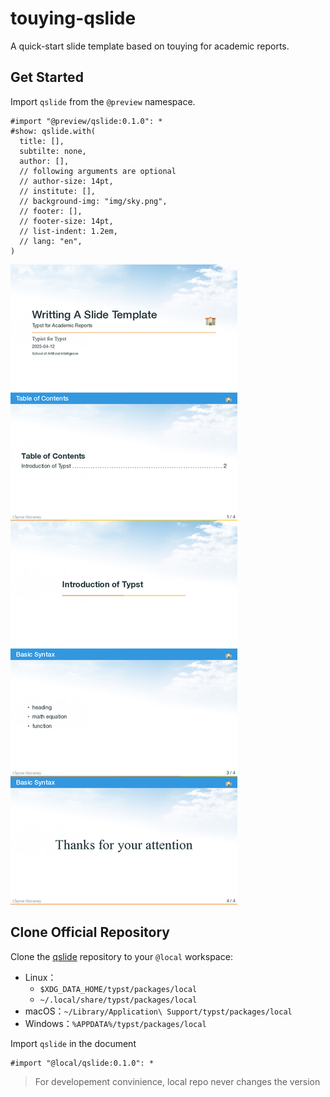 # touying-qslide

A quick-start slide template based on touying for academic reports.

## Get Started

Import `qslide` from the `@preview` namespace.

```typst
#import "@preview/qslide:0.1.0": *
#show: qslide.with(
  title: [],
  subtilte: none,
  author: [],
  // following arguments are optional
  // author-size: 14pt,
  // institute: [],
  // background-img: "img/sky.png",
  // footer: [],
  // footer-size: 14pt,
  // list-indent: 1.2em,
  // lang: "en",
)
```

![example](0.1.0/thumbnail.png)

## Clone Official Repository

Clone the [qslide](https://github.com/ivaquero/touying-qslide) repository to your `@local` workspace:

- Linux：
  - `$XDG_DATA_HOME/typst/packages/local`
  - `~/.local/share/typst/packages/local`
- macOS：`~/Library/Application\ Support/typst/packages/local`
- Windows：`%APPDATA%/typst/packages/local`

Import `qslide` in the document

```typst
#import "@local/qslide:0.1.0": *
```

> For developement convinience, local repo never changes the version
